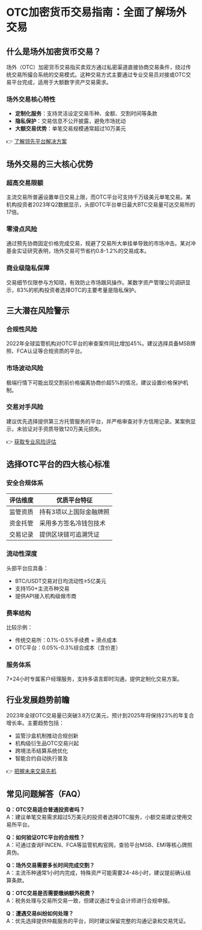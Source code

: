 # OTC加密货币交易指南：全面了解场外交易

## 什么是场外加密货币交易？

场外（OTC）加密货币交易指买卖双方通过私密渠道直接协商交易条件，绕过传统交易所撮合系统的交易模式。这种交易方式主要通过专业交易员对接或OTC交易平台完成，适用于大额数字资产交易需求。

### 场外交易核心特性
- **定制化服务**：支持灵活设定交易币种、金额、交割时间等条款
- **隐私保护**：交易信息不公开披露，避免市场扰动
- **大额交易优势**：单笔交易规模通常超过10万美元

👉 [了解领先平台解决方案](https://bit.ly/okx_welcome)

## 场外交易的三大核心优势

### 超高交易限额
主流交易所普遍设置单日交易上限，而OTC平台可支持千万级美元单笔交易。某机构投资者2023年Q2数据显示，头部OTC平台单日最大BTC交易量可达交易所的17倍。

### 零滑点风险
通过预先协商固定价格完成交易，规避了交易所大单挂单导致的市场冲击。某对冲基金实证研究表明，场外交易可节省约0.8-1.2%的交易成本。

### 商业级隐私保障
交易细节仅限参与方知晓，有效防止市场跟风操作。某数字资产管理公司调研显示，83%的机构投资者选择OTC的主要考量是隐私保护。

## 三大潜在风险警示

### 合规性风险
2022年全球监管机构对OTC平台的审查案件同比增加45%。建议选择具备MSB牌照、FCA认证等合规资质的平台。

### 市场波动风险
极端行情下可能出现交割前价格偏离协商价超5%的情况，建议设置价格保护机制。

### 交易对手风险
建议优先选择提供第三方托管服务的平台，并严格审查对手方信用记录。某案例显示，未验证对手资质导致120万美元损失。

👉 [获取专业风险评估](https://bit.ly/okx_welcome)

## 选择OTC平台的四大核心标准

### 安全合规体系
| 评估维度 | 优质平台特征 |
|---------|-------------|
| 监管资质 | 持有3项以上国际金融牌照 |
| 资金托管 | 采用多方签名冷钱包技术 |
| 交易记录 | 提供区块链可追溯凭证 |

### 流动性深度
头部平台应具备：
- BTC/USDT交易对日均流动性≥5亿美元
- 支持150+主流币种交易
- 提供API接入机构级做市商

### 费率结构
比较示例：
- 传统交易所：0.1%-0.5%手续费 + 滑点成本
- OTC平台：0.05%-0.3%综合成本（含价差）

### 服务体系
7×24小时专属客户经理服务，支持多语言即时沟通，提供定制化交易方案。

## 行业发展趋势前瞻

2023年全球OTC交易量已突破3.8万亿美元，预计到2025年将保持23%的年复合增长率。主要趋势包括：
- 监管沙盒机制推动合规创新
- 机构级衍生品OTC交易兴起
- 跨境法币结算系统优化
- 智能合约自动执行普及

👉 [把握未来交易先机](https://bit.ly/okx_welcome)

## 常见问题解答（FAQ）

**Q：OTC交易适合普通投资者吗？**  
A：建议单笔交易需求超过5万美元的投资者选择OTC服务，小额交易建议使用交易所平台。

**Q：如何验证OTC平台的合规性？**  
A：可通过查询FINCEN、FCA等监管机构官网，查验平台MSB、EMI等核心牌照真伪。

**Q：场外交易需要多长时间完成交割？**  
A：主流币种通常1小时内完成，特殊资产可能需要24-48小时，建议提前确认结算条款。

**Q：OTC交易是否需要缴纳额外税费？**  
A：税务处理与交易所交易一致，但建议通过专业会计师进行合规申报。

**Q：遭遇交易纠纷如何处理？**  
A：优先选择提供仲裁服务的平台，同时建议保留完整的沟通记录和交易凭证。